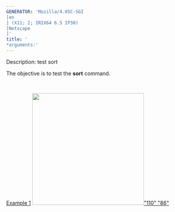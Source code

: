 ```yaml
---
GENERATOR: 'Mozilla/4.05C-SGI 
[en
] (X11; I; IRIX64 6.5 IP30) 
[Netscape
]'
title: '
*arguments:'
---
```


 Description: test sort

   The objective is to test the **sort** command.

    

   [Example 1](description_sort.md)
   [<img height="300" width="300" src="/assets/images/sort_tn.gif">"110"
   "86"](description_sort.md)
